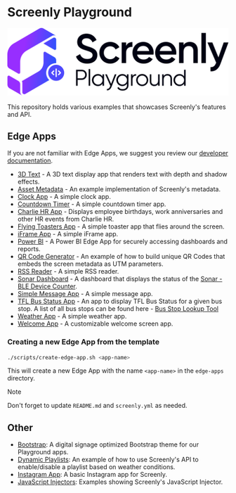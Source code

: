 # Screenly Playground

![Playground Logo](/images/playground.svg)

This repository holds various examples that showcases Screenly's features and API.

## Edge Apps

If you are not familiar with Edge Apps, we suggest you review our [developer documentation](https://developer.screenly.io/edge-apps/#getting-started).

- [3D Text](https://github.com/Screenly/Playground/tree/master/edge-apps/3d-text) - A 3D text display app that renders text with depth and shadow effects.
- [Asset Metadata](https://github.com/Screenly/Playground/tree/master/edge-apps/asset-metadata) - An example implementation of Screenly's metadata.
- [Clock App](https://github.com/Screenly/Playground/tree/master/edge-apps/clock) - A simple clock app.
- [Countdown Timer](https://github.com/Screenly/Playground/tree/master/edge-apps/countdown-timer) - A simple countdown timer app.
- [Charlie HR App](https://github.com/Screenly/Playground/tree/master/edge-apps/charlie-hr-app) - Displays employee birthdays, work anniversaries and other HR events from Charlie HR.
- [Flying Toasters App](https://github.com/Screenly/Playground/tree/master/edge-apps/flying-toasters) - A simple toaster app that flies around the screen.
- [iFrame App](https://github.com/Screenly/Playground/tree/master/edge-apps/iframe) - A simple iFrame app.
- [Power BI](https://github.com/Screenly/Playground/tree/master/edge-apps/powerbi) - A Power BI Edge App for securely accessing dashboards and reports.
- [QR Code Generator](https://github.com/Screenly/Playground/tree/master/edge-apps/qr-code) - An example of how to build unique QR Codes that embeds the screen metadata as UTM parameters.
- [RSS Reader](https://github.com/Screenly/Playground/tree/master/edge-apps/rss-reader) - A simple RSS reader.
- [Sonar Dashboard](https://github.com/Screenly/Playground/tree/master/edge-apps/sonar-dashboard) - A dashboard that displays the status of the [Sonar - BLE Device Counter](https://github.com/Viktopia/sonar).
- [Simple Message App](https://github.com/Screenly/Playground/tree/master/edge-apps/simple-message-app) - A simple message app.
- [TFL Bus Status App](https://github.com/Screenly/Playground/tree/master/edge-apps/tfl-bus-status) - An app to display TFL Bus Status for a given bus stop. A list of all bus stops can be found here -  [Bus Stop Lookup Tool](https://playground.srly.io/edge-apps/helpers/tfl/bus-stop-lookup/)
- [Weather App](https://github.com/Screenly/Playground/tree/master/edge-apps/weather) - A simple weather app.
- [Welcome App](https://github.com/Screenly/Playground/tree/master/edge-apps/welcome-app) - A customizable welcome screen app.

### Creating a new Edge App from the template

```bash
./scripts/create-edge-app.sh <app-name>
```

This will create a new Edge App with the name `<app-name>` in the `edge-apps` directory.

> [!NOTE]
> Don't forget to update `README.md` and `screenly.yml` as needed.

## Other

- [Bootstrap](https://github.com/Screenly/playground/tree/master/bootstrap/): A digital signage optimized Bootstrap theme for our Playground apps.
- [Dynamic Playlists](https://github.com/Screenly/playground/tree/master/dynamic-playlists/): An example of how to use Screenly's API to enable/disable a playlist based on weather conditions.
- [Instagram App](https://github.com/Screenly/playground/tree/master/instagram/): A basic Instagram app for Screenly.
- [JavaScript Injectors](https://github.com/Screenly/playground/tree/master/javascript-injectors/): Examples showing Screenly's JavaScript Injector.
